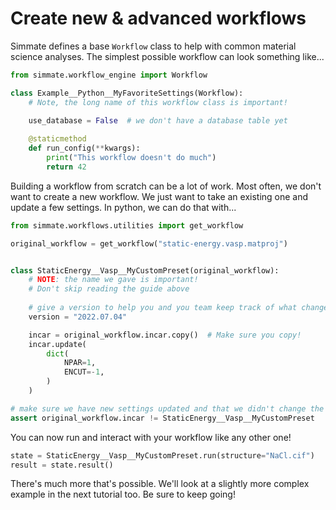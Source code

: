 
# Create new & advanced workflows

Simmate defines a base `Workflow` class to help with common material science analyses. The simplest possible workflow can look something like...

``` python
from simmate.workflow_engine import Workflow

class Example__Python__MyFavoriteSettings(Workflow):
    # Note, the long name of this workflow class is important!
    
    use_database = False  # we don't have a database table yet

    @staticmethod
    def run_config(**kwargs):
        print("This workflow doesn't do much")
        return 42
```

Building a workflow from scratch can be a lot of work. Most often, we don't want to create a new workflow. We just want to take an existing one and update a few settings. In python, we can do that with...

``` python
from simmate.workflows.utilities import get_workflow

original_workflow = get_workflow("static-energy.vasp.matproj")


class StaticEnergy__Vasp__MyCustomPreset(original_workflow):
    # NOTE: the name we gave is important! 
    # Don't skip reading the guide above
    
    # give a version to help you and you team keep track of what changes
    version = "2022.07.04"

    incar = original_workflow.incar.copy()  # Make sure you copy!
    incar.update(
        dict(
            NPAR=1,
            ENCUT=-1,
        )
    )

# make sure we have new settings updated and that we didn't change the original
assert original_workflow.incar != StaticEnergy__Vasp__MyCustomPreset
```

You can now run and interact with your workflow like any other one!

``` python
state = StaticEnergy__Vasp__MyCustomPreset.run(structure="NaCl.cif")
result = state.result()
```

There's much more that's possible. We'll look at a slightly more complex example in the next tutorial too. Be sure to keep going!

